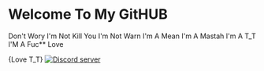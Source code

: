 # Welcome To My GitHUB #

Don't Wory
I'm Not Kill You
I'm Not Warn
I'm A Mean
I'm A Mastah
I'm A T_T
I'M A Fuc** Love

{Love T_T}
[![Discord server](https://discordapp.com/api/guilds/563948030533959687/embed.png?style=banner4)](https://discord.gg/MgVaazZ)
